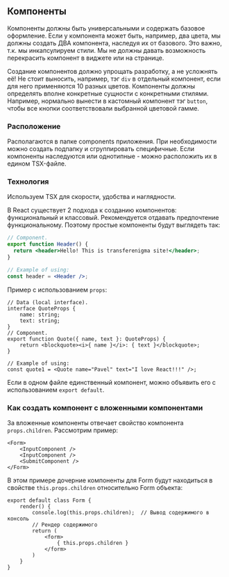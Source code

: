 ## Компоненты
Компоненты должны быть универсальными и содержать базовое оформление.
Если у компонента может быть, например, два цвета, мы должны создать ДВА компонента, наследуя их от базового.
Это важно, т.к. мы инкапсулируем стили. Мы не должны давать возможность перекрасить компонент в виджете или на странице.

Создание компонентов должно упрощать разработку, а не усложнять её! Не стоит выносить, например, тэг `div` в отдельный компонент, если для него применяются 10 разных цветов.
Компоненты должны определять вполне конкретные сущности с конкретными стилями.
Например, нормально вынести в кастомный компонент тэг `button`, чтобы все кнопки соответствовали выбранной цветовой гамме.

### Расположение
Располагаются в папке components приложения. При необходимости можно создать подпапку и сгруппировать специфичные.
Если компоненты наследуются или однотипные - можно расположить их в едином TSX-файле.

### Технология
Используем TSX для скорости, удобства и наглядности.

В React существует 2 подхода к созданию компонентов: функциональный и классовый.
Рекомендуется отдавать предпочтение функциональному. Поэтому простые компоненты будут выглядеть так:

```jsx
// Component.
export function Header() {
  return <header>Hello! This is transferenigma site!</header>;
}

// Example of using:
const header = <Header />;
```

Пример с использованием `props`:

```tsx
// Data (local interface).
interface QuoteProps {
    name: string;
    text: string;
}
// Component.
export function Quote({ name, text }: QuoteProps) {
    return <blockquote><i>{ name }</i>: { text }</blockquote>;
}

// Example of using:
const quote1 = <Quote name="Pavel" text="I love React!!!" />;
```

Если в одном файле единственный компонент, можно объявить его с использованием `export default`.

### Как создать компонент с вложенными компонентами
За вложенные компоненты отвечает свойство компонента `props.children`. Рассмотрим пример:
```tsx
<Form>
    <InputComponent />
    <InputComponent />
    <SubmitComponent />
</Form>
```
В этом примере дочерние компоненты для Form будут находиться в свойстве `this.props.children` относительно Form объекта:

```tsx
export default class Form {
    render() {
        console.log(this.props.children);  // Вывод содержимого в консоль
        // Рендер содержимого
        return (
            <form>
                { this.props.children }
            </form>
        )
    }
}
```
